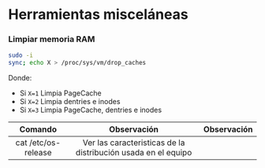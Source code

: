 # Herramientas misceláneas

### Limpiar memoria RAM

```bash
sudo -i
sync; echo X > /proc/sys/vm/drop_caches
```

Donde:

* Si `X=1` Limpia PageCache
* Si `X=2` Limpia dentries e inodes
* Si `X=3` Limpia PageCache, dentries e inodes

|Comando|Observación|Observación|
|:-------------:|:-------------:|:-----:|
|cat /etc/os-release|Ver las caracteristicas de la distribución usada en el equipo||
